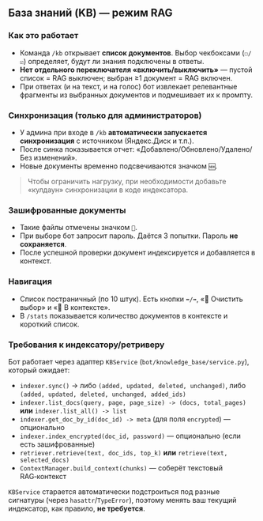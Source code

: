 ## База знаний (KB) — режим RAG

### Как это работает
- Команда `/kb` открывает **список документов**. Выбор чекбоксами (`☐/☑`) определяет, будут ли знания подключены в ответы.
- **Нет отдельного переключателя «включить/выключить»** — пустой список = RAG выключен; выбран ≥1 документ = RAG включен.
- При ответах (и на текст, и на голос) бот извлекает релевантные фрагменты из выбранных документов и подмешивает их к промпту.

### Синхронизация (только для администраторов)
- У админа при входе в `/kb` **автоматически запускается синхронизация** с источником (Яндекс.Диск и т.п.).
- После синка показывается отчет: «Добавлено/Обновлено/Удалено/Без изменений».
- Новые документы временно подсвечиваются значком `🆕`.

> Чтобы ограничить нагрузку, при необходимости добавьте «кулдаун» синхронизации в коде индексатора.

### Зашифрованные документы
- Такие файлы отмечены значком `🔐`.
- При выборе бот запросит пароль. Даётся 3 попытки. Пароль **не сохраняется**.
- После успешной проверки документ индексируется и добавляется в контекст.

### Навигация
- Список постраничный (по 10 штук). Есть кнопки `⬅️/➡️`, «🧹 Очистить выбор» и «📄 В контексте».
- В `/stats` показывается количество документов в контексте и короткий список.

### Требования к индексатору/ретриверу
Бот работает через адаптер `KBService` (`bot/knowledge_base/service.py`), который ожидает:

- `indexer.sync()` → либо `(added, updated, deleted, unchanged)`, либо `(added, updated, deleted, unchanged, added_ids)`
- `indexer.list_docs(query, page, page_size) -> (docs, total_pages)` **или** `indexer.list_all() -> list`
- `indexer.get_doc_by_id(doc_id) -> meta` (для поля `encrypted`) — опционально
- `indexer.index_encrypted(doc_id, password)` — опционально (если есть зашифрованные)
- `retriever.retrieve(text, doc_ids, top_k)` **или** `retrieve(text, selected_docs)`
- `ContextManager.build_context(chunks)` — соберёт текстовый RAG‑контекст

`KBService` старается автоматически подстроиться под разные сигнатуры (через `hasattr`/`TypeError`), поэтому менять ваш текущий индексатор, как правило, **не требуется**.
